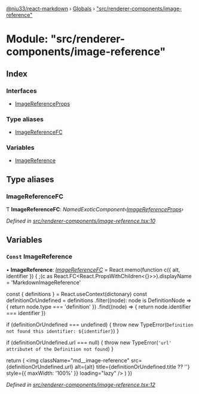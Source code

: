 [@nju33/react-markdown](../README.md) › [Globals](../globals.md) › ["src/renderer-components/image-reference"](_src_renderer_components_image_reference_.md)

# Module: "src/renderer-components/image-reference"

## Index

### Interfaces

* [ImageReferenceProps](../interfaces/_src_renderer_components_image_reference_.imagereferenceprops.md)

### Type aliases

* [ImageReferenceFC](_src_renderer_components_image_reference_.md#imagereferencefc)

### Variables

* [ImageReference](_src_renderer_components_image_reference_.md#const-imagereference)

## Type aliases

###  ImageReferenceFC

Ƭ **ImageReferenceFC**: *NamedExoticComponent‹[ImageReferenceProps](../interfaces/_src_renderer_components_image_reference_.imagereferenceprops.md)›*

*Defined in [src/renderer-components/image-reference.tsx:10](https://github.com/nju33/react-markdown/blob/52ced5e/src/renderer-components/image-reference.tsx#L10)*

## Variables

### `Const` ImageReference

• **ImageReference**: *[ImageReferenceFC](_src_renderer_components_image_reference_.md#imagereferencefc)* = React.memo(function c({
  alt,
  identifier
}) {
  ;(c as React.FC<React.PropsWithChildren<{}>>).displayName =
    'MarkdownImageReference'

  const { definitions } = React.useContext(dictonary)
  const definitionOrUndefined = definitions
    .filter((node): node is DefinitionNode => {
      return node.type === 'definition'
    })
    .find((node) => {
      return node.identifier === identifier
    })

  if (definitionOrUndefined === undefined) {
    throw new TypeError(`Definition not found this identifier: ${identifier}`)
  }

  if (definitionOrUndefined.url === null) {
    throw new TypeError(`'url' attributet of the Definition not found`)
  }

  return (
    <img
      className="md__image-reference"
      src={definitionOrUndefined.url}
      alt={alt}
      title={definitionOrUndefined.title ?? ''}
      style={{ maxWidth: '100%' }}
      loading="lazy"
    />
  )
})

*Defined in [src/renderer-components/image-reference.tsx:12](https://github.com/nju33/react-markdown/blob/52ced5e/src/renderer-components/image-reference.tsx#L12)*
